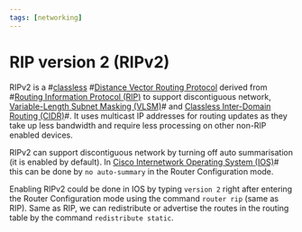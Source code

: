 ```yaml
---
tags: [networking]
---
```


# RIP version 2 (RIPv2)

RIPv2 is a #[classless](202210152246.md) #[Distance Vector Routing Protocol](202207071001.md)
derived from #[Routing Information Protocol (RIP)](202210160908.md) to support
discontiguous network, [Variable-Length Subnet Masking (VLSM)](202210162049.md)#
and [Classless Inter-Domain Routing (CIDR)](202210160924.md)#. It uses multicast
IP addresses for routing updates as they take up less bandwidth and require less
processing on other non-RIP enabled devices.

RIPv2 can support discontiguous network by turning off auto summarisation (it is
enabled by default). In [Cisco Internetwork Operating System (IOS)](202210012232.md)#
this can be done by `no auto-summary` in the Router Configuration mode.

Enabling RIPv2 could be done in IOS by typing `version 2` right after entering
the Router Configuration mode using the command `router rip` (same as RIP). Same
as RIP, we can redistribute or advertise the routes in the routing table by the
command `redistribute static`.

